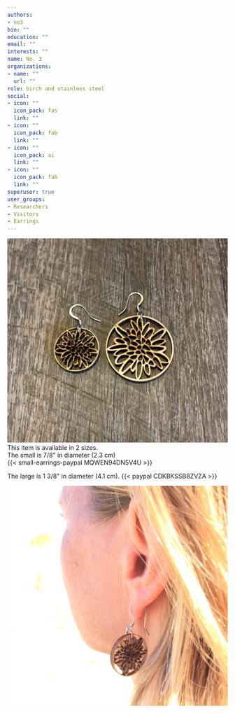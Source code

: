 ```yaml
---
authors:
- no3
bio: ""
education: ""
email: ""
interests: ""
name: No. 3
organizations:
- name: ""
  url: ""
role: birch and stainless steel
social:
- icon: ""
  icon_pack: fas
  link: ""
- icon: ""
  icon_pack: fab
  link: ""
- icon: ""
  icon_pack: ai
  link: ""
- icon: ""
  icon_pack: fab
  link: ""
superuser: true
user_groups:
- Researchers
- Visitors
- Earrings
---
```


![](no_3_b.jpg)  
This item is available in 2 sizes.   
The small is 7/8" in diameter (2.3 cm)  
{{< small-earrings-paypal MQWEN94DN5V4U >}}

The large is 1 3/8" in diameter (4.1 cm).
{{< paypal CDKBKSSB8ZVZA >}}  

![](no_3S_out.JPG)  




